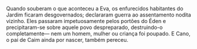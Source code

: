 ﻿Quando souberam o que aconteceu a Eva, os enfurecidos habitantes do Jardim ficaram desgovernados; declararam guerra ao assentamento nodita vizinho. Eles passaram impetuosamente pelos portões do Éden e precipitaram-se sobre aquele povo despreparado, destruindo-o completamente— nem um homem, mulher ou criança foi poupado. E Cano, o pai de Caim ainda por nascer, também pereceu.